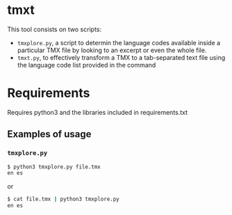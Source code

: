 # tmxt

This tool consists on two scripts:
* `tmxplore.py`, a script to determin the language codes available inside a particular TMX file by looking to an excerpt or even the whole file.
* `tmxt.py`, to effectively transform a TMX to a tab-separated text file using the language code list provided in the command

# Requirements

Requires python3 and the libraries included in requirements.txt

## Examples of usage

### `tmxplore.py`

```bash
$ python3 tmxplore.py file.tmx
en es
```

or

```bash
$ cat file.tmx | python3 tmxplore.py
en es
```

